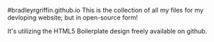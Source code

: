 #bradleyrgriffin.github.io 
This is the collection of all my files for my devloping website; but in open-source form!

It's utilizing the HTML5 Boilerplate design freely available on github.
